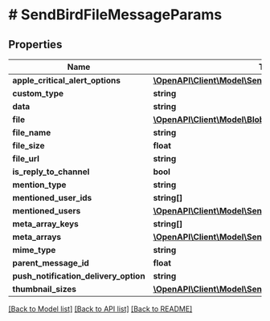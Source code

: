 # # SendBirdFileMessageParams

## Properties

Name | Type | Description | Notes
------------ | ------------- | ------------- | -------------
**apple_critical_alert_options** | [**\OpenAPI\Client\Model\SendBirdAppleCriticalAlertOptions**](SendBirdAppleCriticalAlertOptions.md) |  | [optional]
**custom_type** | **string** |  | [optional]
**data** | **string** |  | [optional]
**file** | [**\OpenAPI\Client\Model\Blob**](Blob.md) |  | [optional]
**file_name** | **string** |  | [optional]
**file_size** | **float** |  | [optional]
**file_url** | **string** |  | [optional]
**is_reply_to_channel** | **bool** |  | [optional]
**mention_type** | **string** |  | [optional]
**mentioned_user_ids** | **string[]** |  | [optional]
**mentioned_users** | [**\OpenAPI\Client\Model\SendBirdUser[]**](SendBirdUser.md) |  | [optional]
**meta_array_keys** | **string[]** |  | [optional]
**meta_arrays** | [**\OpenAPI\Client\Model\SendBirdMessageMetaArray[]**](SendBirdMessageMetaArray.md) |  | [optional]
**mime_type** | **string** |  | [optional]
**parent_message_id** | **float** |  | [optional]
**push_notification_delivery_option** | **string** |  | [optional]
**thumbnail_sizes** | [**\OpenAPI\Client\Model\SendBirdThumbnailSize[]**](SendBirdThumbnailSize.md) |  | [optional]

[[Back to Model list]](../../README.md#models) [[Back to API list]](../../README.md#endpoints) [[Back to README]](../../README.md)
